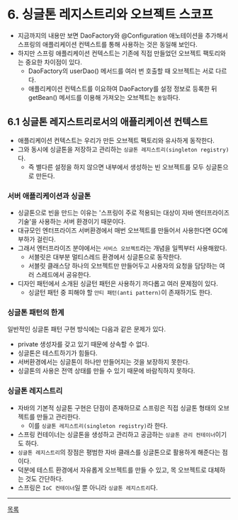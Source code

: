 # 6. 싱글톤 레지스트리와 오브젝트 스코프

- 지금까지의 내용만 보면 DaoFactory와 @Configuration 애노테이션을 추가해서 스프링의 애플리케이션 컨텍스트를 통해 사용하는 것은 동일해 보인다.
- 하지만 스프링 애플리케이션 컨텍스트는 기존에 직접 만들었던 오브젝트 팩토리와는 중요한 차이점이 있다.
    - DaoFactory의 userDao() 메서드를 여러 번 호출할 때 오브젝트는 서로 다르다.
    - 애플리케이션 컨텍스트를 이요하여 DaoFactory를 설정 정보로 등록한 뒤 getBean() 메서드를 이용해 가져오는 오브젝트는 `동일`하다. 

## 6.1 싱글톤 레지스트리로서의 애플리케이션 컨텍스트

- 애플리케이션 컨텍스트는 우리가 만든 오브젝트 팩토리와 유사하게 동작한다.
- 그와 동시에 싱글톤을 저장하고 관리하는 `싱글톤 레지스트리(singleton registry)`다.
    - 즉 별다른 설정을 하지 않으면 내부에서 생성하는 빈 오브젝트를 모두 싱글톤으로 만든다.

### 서버 애플리케이션과 싱글톤

- 싱글톤으로 빈을 만드는 이유는 '스프링이 주로 적용되는 대상이 자바 엔터프라이즈 기술'을 사용하는 서버 환경이기 때문이다.
- 대규모인 엔터프라이즈 서버환경에서 매번 오브젝트를 만들어서 사용한다면 GC에 부하가 걸린다.
- 그래서 엔터프라이즈 분야에서는 `서비스 오브젝트`라는 개념을 일찍부터 사용해왔다.
    - 서블릿은 대부분 멀티스레드 환경에서 싱글톤으로 동작한다.
    - 서블릿 클래스당 하나의 오브젝트만 만들어두고 사용자의 요청을 담당하는 여러 스레드에서 공유한다.
- 디자인 패턴에서 소개된 싱글턴 패턴은 사용하기 까다롭고 여러 문제점이 있다.
    - 싱글턴 패턴 중 피해야 할 `안티 패턴(anti pattern)`이 존재하기도 한다.

### 싱글톤 패턴의 한계

일반적인 싱글톤 패턴 구현 방식에는 다음과 같은 문제가 있다.

- private 생성자를 갖고 있기 때문에 상속할 수 없다.
- 싱글톤은 테스트하기가 힘들다.
- 서버환경에서는 싱글톤이 하나만 만들어지는 것을 보장하지 못한다.
- 싱글톤의 사용은 전역 상태를 만들 수 있기 때문에 바람직하지 못하다.

### 싱글톤 레지스트리

- 자바의 기본적 싱글톤 구현은 단점이 존재하므로 스프링은 직접 싱글톤 형태의 오브젝트를 만들고 관리한다.
    - 이를 `싱글톤 레지스트리(singleton registry)`라 한다.
- 스프링 컨테이너는 싱글톤을 생성하고 관리하고 공금하는 `싱글톤 관리 컨테이너`이기도 하다.
- `싱글톤 레지스트리`의 장점은 평범한 자바 클래스를 싱글톤으로 활용하게 해준다는 점이다.
- 덕분에 테스트 환경에서 자유롭게 오브젝트를 만들 수 있고, 목 오브젝트로 대체하는 것도 간단하다.
- 스프링은 `IoC 컨테이너`일 뿐 아니라 `싱글톤 레지스트리`다.

---
[목록](./index.md)
